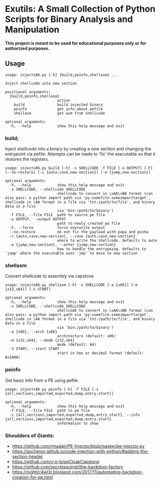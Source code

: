 # Exutils: A Small Collection of Python Scripts for Binary Analysis and Manipulation

**This project is meant to be used for educational purposes only or for authorized purposes.**

## Usage

```
usage: injectx86.py [-h] {build,peinfo,shellasm} ...

Inject shellcode into new section

positional arguments:
  {build,peinfo,shellasm}
                        action
    build               build injected binary
    peinfo              get info about pefile
    shellasm            get asm from shellcode

optional arguments:
  -h, --help            show this help message and exit
```

### build;

Inject shellcode into a binary by creating a new section and changing the entrypoint via pefile. Attempts can be made to 'fix' the executable so that it restores the registers.

```
usage: injectx86.py build [-h] -s SHELLCODE -f FILE [-o OUTPUT] [-F] [--no-restore] [-c {auto,cave,new-section}] [-e {jump,new-section}]

optional arguments:
  -h, --help            show this help message and exit
  -s SHELLCODE, --shellcode SHELLCODE
                        shellcode to convert in \xAA\xBB format (can also pass: a python import path via 'py:somefile.someimporttarget', shellcode in \AA format in a file via 'txt:/path/to/file', and binary data in a file
                        via 'bin:/path/to/binary')
  -f FILE, --file FILE  path to source pe file
  -o OUTPUT, --output OUTPUT
                        path to newly created pe file
  -F, --force           force overwrite output
  --no-restore          do not fix the payload with popa and pusha
  -c {auto,cave,new-section}, --cave {auto,cave,new-section}
                        where to write the shellcode. defaults to auto
  -e {jump,new-section}, --enter {jump,new-section}
                        how to handle the entrypoing. defaults to 'jump' where the executable uses 'jmp' to move to new section

```

### shellasm

Convert shellcode to assembly via capstone

```
usage: injectx86.py shellasm [-h] -s SHELLCODE [-a {x86}] [-m {x32,x64}] [-S START]

optional arguments:
  -h, --help            show this help message and exit
  -s SHELLCODE, --shellcode SHELLCODE
                        shellcode to convert in \xAA\xBB format (can also pass: a python import path via 'py:somefile.someimporttarget', shellcode in \AA format in a file via 'txt:/path/to/file', and binary data in a file
                        via 'bin:/path/to/binary')
  -a {x86}, --arch {x86}
                        architecture (default: x86)
  -m {x32,x64}, --mode {x32,x64}
                        mode (default: 64)
  -S START, --start START
                        start in hex or decimal format (default: 0x1000)

```

### peinfo

Get basic info from a PE using pefile

```
usage: injectx86.py peinfo [-h] -f FILE [-i {all,sections,imported,exported,dump,entry,start}]

optional arguments:
  -h, --help            show this help message and exit
  -f FILE, --file FILE  path to pe file
  -i {all,sections,imported,exported,dump,entry,start}, --info {all,sections,imported,exported,dump,entry,start}
                        information to show

```

### Shoulders of Giants:

- https://github.com/rmadair/PE-Injector/blob/master/pe-injector.py
- https://axcheron.github.io/code-injection-with-python/#adding-the-section-header
- https://github.com/v-p-b/peCloakCapstone
- https://github.com/secretsquirrel/the-backdoor-factory
- https://nightcr4wl3r.blogspot.com/2017/11/automating-backdoor-creation-for-pe.html
